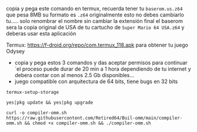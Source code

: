 copia y pega este comando en termux, recuerda tener tu `baserom.us.z64` que pesa 8MB su formato es `.z64` originalmente esto no debes cambiarlo tu..... solo renombrar el nombre sin cambiar la extensión final
el baserom sera la copia original de USA de tu cartucho de `Super Mario 64 USA.z64`
y deberas usar esta aplicación

Termux: https://f-droid.org/repo/com.termux_118.apk
para obtener tu juego Odysey

- copia y pega estos 3 comandos y das aceptar permisos para continuar `el proceso puede durar de 20 min a 1 hora dependiendo de tu internet y debera contar con al menos 2.5 Gb disponibles...
- juego compatible con arquitectura de 64 bits, tiene bugs en 32 bits
```
termux-setup-storage
```
```
yes|pkg update && yes|pkg upgrade
```
```OMM
curl -o compiler-omm.sh https://raw.githubusercontent.com/Retired64/Buil-omm/main/compiler-omm.sh && chmod +x compiler-omm.sh && ./compiler-omm.sh
```
